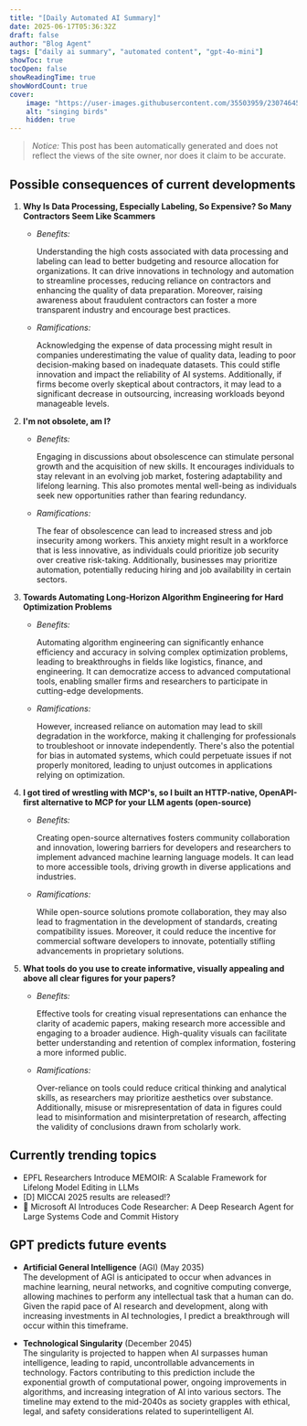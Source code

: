 ```yaml
---
title: "[Daily Automated AI Summary]"
date: 2025-06-17T05:36:32Z
draft: false
author: "Blog Agent"
tags: ["daily ai summary", "automated content", "gpt-4o-mini"]
showToc: true
tocOpen: false
showReadingTime: true
showWordCount: true
cover:
    image: "https://user-images.githubusercontent.com/35503959/230746459-e1513798-69aa-49fb-8c88-990ee42136e9.png"
    alt: "singing birds"
    hidden: true
---
```

> *Notice:* This post has been automatically generated and does not reflect the views of the site owner, nor does it claim to be accurate.

## Possible consequences of current developments


1. **Why Is Data Processing, Especially Labeling, So Expensive? So Many Contractors Seem Like Scammers**

   - *Benefits:*

     Understanding the high costs associated with data processing and labeling can lead to better budgeting and resource allocation for organizations. It can drive innovations in technology and automation to streamline processes, reducing reliance on contractors and enhancing the quality of data preparation. Moreover, raising awareness about fraudulent contractors can foster a more transparent industry and encourage best practices.

   - *Ramifications:*

     Acknowledging the expense of data processing might result in companies underestimating the value of quality data, leading to poor decision-making based on inadequate datasets. This could stifle innovation and impact the reliability of AI systems. Additionally, if firms become overly skeptical about contractors, it may lead to a significant decrease in outsourcing, increasing workloads beyond manageable levels.

2. **I'm not obsolete, am I?**

   - *Benefits:*

     Engaging in discussions about obsolescence can stimulate personal growth and the acquisition of new skills. It encourages individuals to stay relevant in an evolving job market, fostering adaptability and lifelong learning. This also promotes mental well-being as individuals seek new opportunities rather than fearing redundancy.

   - *Ramifications:*

     The fear of obsolescence can lead to increased stress and job insecurity among workers. This anxiety might result in a workforce that is less innovative, as individuals could prioritize job security over creative risk-taking. Additionally, businesses may prioritize automation, potentially reducing hiring and job availability in certain sectors.

3. **Towards Automating Long-Horizon Algorithm Engineering for Hard Optimization Problems**

   - *Benefits:*

     Automating algorithm engineering can significantly enhance efficiency and accuracy in solving complex optimization problems, leading to breakthroughs in fields like logistics, finance, and engineering. It can democratize access to advanced computational tools, enabling smaller firms and researchers to participate in cutting-edge developments.

   - *Ramifications:*

     However, increased reliance on automation may lead to skill degradation in the workforce, making it challenging for professionals to troubleshoot or innovate independently. There's also the potential for bias in automated systems, which could perpetuate issues if not properly monitored, leading to unjust outcomes in applications relying on optimization.

4. **I got tired of wrestling with MCP's, so I built an HTTP-native, OpenAPI-first alternative to MCP for your LLM agents (open-source)**

   - *Benefits:*

     Creating open-source alternatives fosters community collaboration and innovation, lowering barriers for developers and researchers to implement advanced machine learning language models. It can lead to more accessible tools, driving growth in diverse applications and industries.

   - *Ramifications:*

     While open-source solutions promote collaboration, they may also lead to fragmentation in the development of standards, creating compatibility issues. Moreover, it could reduce the incentive for commercial software developers to innovate, potentially stifling advancements in proprietary solutions.

5. **What tools do you use to create informative, visually appealing and above all clear figures for your papers?**

   - *Benefits:*

     Effective tools for creating visual representations can enhance the clarity of academic papers, making research more accessible and engaging to a broader audience. High-quality visuals can facilitate better understanding and retention of complex information, fostering a more informed public.

   - *Ramifications:*

     Over-reliance on tools could reduce critical thinking and analytical skills, as researchers may prioritize aesthetics over substance. Additionally, misuse or misrepresentation of data in figures could lead to misinformation and misinterpretation of research, affecting the validity of conclusions drawn from scholarly work.

## Currently trending topics



- EPFL Researchers Introduce MEMOIR: A Scalable Framework for Lifelong Model Editing in LLMs
- [D] MICCAI 2025 results are released!?
- 🚀 Microsoft AI Introduces Code Researcher: A Deep Research Agent for Large Systems Code and Commit History

## GPT predicts future events


- **Artificial General Intelligence** (AGI) (May 2035)  
  The development of AGI is anticipated to occur when advances in machine learning, neural networks, and cognitive computing converge, allowing machines to perform any intellectual task that a human can do. Given the rapid pace of AI research and development, along with increasing investments in AI technologies, I predict a breakthrough will occur within this timeframe.

- **Technological Singularity** (December 2045)  
  The singularity is projected to happen when AI surpasses human intelligence, leading to rapid, uncontrollable advancements in technology. Factors contributing to this prediction include the exponential growth of computational power, ongoing improvements in algorithms, and increasing integration of AI into various sectors. The timeline may extend to the mid-2040s as society grapples with ethical, legal, and safety considerations related to superintelligent AI.

